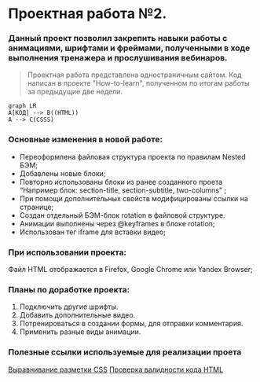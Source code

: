 # Проектная работа №2. 


### Данный проект позволил закрепить навыки работы с анимациями, шрифтами и фреймами, полученными в ходе выполнения тренажера и прослушивания вебинаров.  

> Проектная работа представлена одностраничным сайтом. 
> Код  написан в проекте "How-to-learn", полученном по итогам работы за предыдущие две недели. 

```mermaid
graph LR
A[КОД] --> B((HTML))
A --> C(CSSS)
```

### Основные изменения в новой работе:
* Переоформлена файловая структура проекта по правилам Nested БЭМ;
* Добавлены новые блоки;
* Повторно использованы  блоки из ранее созданного проета  “Например блок: section-title, section-subtitle, two-columns” ;
* При помощи дополнительных свойств модифицированы ссылки на странице;
* Создан отдельный БЭМ-блок rotation в файловой структуре.
* Анимации выполнены через @keyframes в блоке rotation;
* Использован тег iframe для вставки видео;

### При использовании проекта:

Файл HTML отображается в Firefox, Google Chrome или Yandex Browser;

### Планы по доработке проекта:

1. Подключить другие шрифты.
2. Добавить дополнительные видео.
3. Потренироваться в создании формы, для отправки комментария.
4.  Применить разные виды анимации.

### Полезные ссылки используемые для реализации проета

[Выравнивание разметки CSS](https://www.freeformatter.com/css-beautifier.html#ad-output)
[Проверка валидности кода HTML](https://validator.w3.org)
